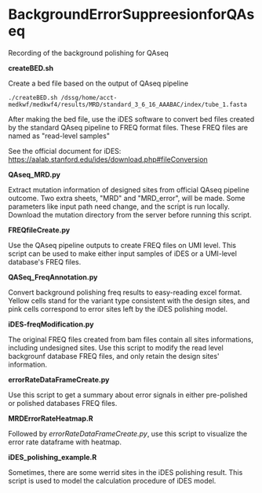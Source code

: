 # BackgroundErrorSuppreesionforQAseq
Recording of the background polishing for QAseq 

**createBED.sh**

Create a bed file based on the output of QAseq pipeline

```
./createBED.sh /dssg/home/acct-medkwf/medkwf4/results/MRD/standard_3_6_16_AAABAC/index/tube_1.fasta
```

After making the bed file, use the iDES software to convert bed files created by the standard QAseq pipeline to FREQ format files. These FREQ files are named as "read-level samples"

See the official document for iDES: https://aalab.stanford.edu/ides/download.php#fileConversion

**QAseq_MRD.py**

Extract mutation information of designed sites from official QAseq pipeline outcome. Two extra sheets, "MRD" and "MRD_error",  will be made. Some parameters like input path need change, and the script is run locally. Download the mutation directory from the server before running this script.

**FREQfileCreate.py**

Use the QAseq pipeline outputs to create FREQ files on UMI level. This script can be used to make either input samples of iDES or a UMI-level database's FREQ files.

**QASeq_FreqAnnotation.py**

Convert background polishing freq results to easy-reading excel format. Yellow cells stand for the variant type consistent with the design sites, and pink cells correspond to error sites left by the iDES polishing model.

**iDES-freqModification.py**

The original FREQ files created from bam files contain all sites informations, including undesigned sites. Use this script to modify the read level backgrounf database FREQ files, and only retain the design sites' information.

**errorRateDataFrameCreate.py**

Use this script to get a summary about error signals in either pre-polished or polished databases FREQ files.

**MRDErrorRateHeatmap.R**

Followed by *errorRateDataFrameCreate.py*, use this script to visualize the error rate dataframe with heatmap.

**iDES_polishing_example.R**

Sometimes, there are some werrid sites in the iDES polishing result. This script is used to model the calculation procedure of iDES model.
